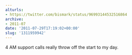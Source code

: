 ```yaml
---
alturls:
- https://twitter.com/bismark/status/96993144532516864
archive:
- 2011-07
date: '2011-07-29T17:19:02+00:00'
slug: '1311959942'
---
```


4 AM support calls really throw off the start to my day.

